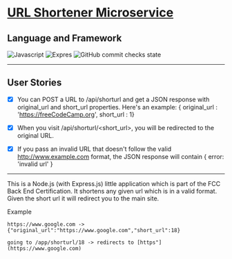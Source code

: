 # [URL Shortener Microservice](https://www.freecodecamp.org/learn/back-end-development-and-apis/back-end-development-and-apis-projects/url-shortener-microservice)

## Language and Framework
![Javascript](https://img.shields.io/badge/Language-Javascript-brightgreen) ![Expres](https://img.shields.io/badge/Framework-Express-brightgreen) ![GitHub commit checks state](https://img.shields.io/github/checks-status/Ketz7/url_shortner/0ded9dfdaf3ecd7d658d7700c152bf249068c02d?color=green&logo=GitHub&style=plastic)

___
## User Stories
- [x] You can POST a URL to /api/shorturl and get a JSON response with original_url and short_url properties. Here's an example: { original_url : 'https://freeCodeCamp.org', short_url : 1}

- [x] When you visit /api/shorturl/<short_url>, you will be redirected to the original URL.

- [x] If you pass an invalid URL that doesn't follow the valid http://www.example.com format, the JSON response will contain { error: 'invalid url' }

___

This is a Node.js (with Express.js) little application which is part of the FCC Back End Certification. It shortens any given url which is in a valid format. Given the short url it will redirect you to the main site.

Example 
```
https://www.google.com -> {"original_url":"https://www.google.com","short_url":18}

going to /app/shorturl/18 -> redirects to [https"](https://www.google.com)
```
